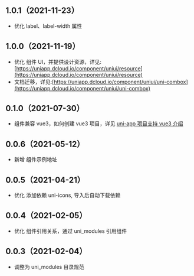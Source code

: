 ## 1.0.1（2021-11-23）

- 优化 label、label-width 属性

## 1.0.0（2021-11-19）

- 优化 组件 UI，并提供设计资源，详见:[https://uniapp.dcloud.io/component/uniui/resource](https://uniapp.dcloud.io/component/uniui/resource)
- 文档迁移，详见:[https://uniapp.dcloud.io/component/uniui/uni-combox](https://uniapp.dcloud.io/component/uniui/uni-combox)

## 0.1.0（2021-07-30）

- 组件兼容 vue3，如何创建 vue3 项目，详见 [uni-app 项目支持 vue3 介绍](https://ask.dcloud.net.cn/article/37834)

## 0.0.6（2021-05-12）

- 新增 组件示例地址

## 0.0.5（2021-04-21）

- 优化 添加依赖 uni-icons, 导入后自动下载依赖

## 0.0.4（2021-02-05）

- 优化 组件引用关系，通过 uni_modules 引用组件

## 0.0.3（2021-02-04）

- 调整为 uni_modules 目录规范
